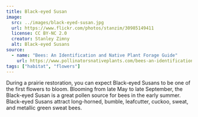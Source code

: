 ```yaml
---
title: Black-eyed Susan
image:
  src: ../images/black-eyed-susan.jpg
  url: https://www.flickr.com/photos/stanzim/30985149411
  license: CC BY-NC 2.0
  creator: Stanley Zimny
  alt: Black-eyed Susans
source:
  - name: "Bees: An Identification and Native Plant Forage Guide"
    url: https://www.pollinatorsnativeplants.com/bees-an-identification-and-native-plant-forage-guide.html
tags: ["habitat", "flowers"]
---
```

During a prairie restoration, you can expect Black-eyed Susans to be one of the first flowers to bloom. Blooming from late May to late September, the Black-eyed Susan is a great pollen source for bees in the early summer. Black-eyed Susans attract long-horned, bumble, leafcutter, cuckoo, sweat, and metallic green sweat bees.
